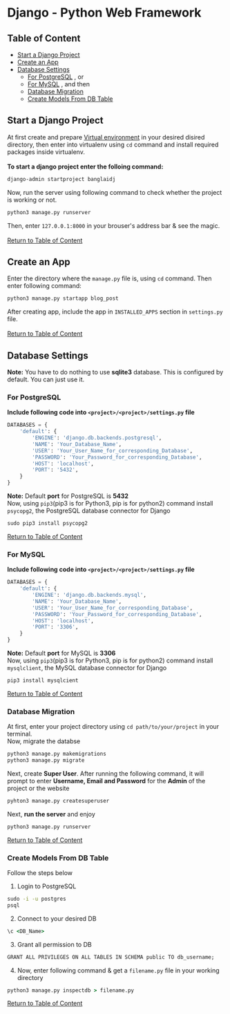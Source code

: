 # Django - Python Web Framework



## Table of Content
- [Start a Django Project](#start-a-django-project) <br>
- [Create an App](#create-an-app)
- [Database Settings](#database-settings) <br>
   - [For PostgreSQL](#for-postgresql) , or <br>
   - [For MySQL](#for-mysql) , and then <br>
   - [Database Migration](#database-migration) <br>
   - [Create Models From DB Table](create-models-from-db-table) <br>



## Start a Django Project
At first create and prepare [Virtual environment](https://github.com/MhmdRyhn/Miscellaneous-Code/blob/master/Python3.md#create-and-use-virtual-environment) in your desired disired directory, then enter into virtualenv using `cd` command and install required packages inside virtualenv. <br><br>
**To start a django project enter the folloing command:**
```cmd
django-admin startproject banglaidj
```
Now, run the server using following command to check whether the project is working or not.
```cmd
python3 manage.py runserver
```
Then, enter `127.0.0.1:8000` in your brouser's address bar & see the magic. <br><br>
[Return to Table of Content](#table-of-content)



## Create an App
Enter the directory where the `manage.py` file is, using `cd` command. Then enter following command:
```cmd
python3 manage.py startapp blog_post
```
After creating app, include the app in `INSTALLED_APPS` section in `settings.py` file. <br><br>
[Return to Table of Content](#table-of-content)



## Database Settings
**Note:** You have to do nothing to use **sqlite3** database. This is configured by default. You can just use it.
### For PostgreSQL
**Include following code into `<project>/<project>/settings.py` file**
```python
DATABASES = {
    'default': {
        'ENGINE': 'django.db.backends.postgresql',
        'NAME': 'Your_Database_Name',
        'USER': 'Your_User_Name_for_corresponding_Database',
        'PASSWORD': 'Your_Password_for_corresponding_Database',
        'HOST': 'localhost',
        'PORT': '5432',
    }
}
```
**Note:** Default **port** for PostgreSQL is **5432** <br>
Now, using `pip3`(pip3 is for Python3, pip is for python2) command install `psycopg2`, the PostgreSQL database connector for Django
```cmd
sudo pip3 install psycopg2
```
[Return to Table of Content](#table-of-content)

### For MySQL
**Include following code into `<project>/<project>/settings.py` file**
```python
DATABASES = {
    'default': {
        'ENGINE': 'django.db.backends.mysql',
        'NAME': 'Your_Database_Name',
        'USER': 'Your_User_Name_for_corresponding_Database',
        'PASSWORD': 'Your_Password_for_corresponding_Database',
        'HOST': 'localhost',
        'PORT': '3306',
    }
}
```
**Note:** Default **port** for MySQL is **3306** <br>
Now, using `pip3`(pip3 is for Python3, pip is for python2) command install `mysqlclient`, the MySQL database connector for Django
```cmd
pip3 install mysqlcient
```
[Return to Table of Content](#table-of-content)

### Database Migration
At first, enter your project directory using `cd path/to/your/project` in your terminal. <br>
Now, migrate the databse
```cmd
python3 manage.py makemigrations
python3 manage.py migrate
```
Next, create **Super User**. After running the following command, it will prompt to enter **Username, Email and Password** for the **Admin** of the project or the website
```cmd
pyhton3 manage.py createsuperuser
```
Next, **run the server** and enjoy
```cmd
python3 manage.py runserver
```
[Return to Table of Content](#table-of-content)

### Create Models From DB Table
Follow the steps below
1. Login to PostgreSQL
```cmd
sudo -i -u postgres
psql
```
2. Connect to your desired DB
```cmd
\c <DB_Name>
```
3. Grant all permission to DB
```cmd
GRANT ALL PRIVILEGES ON ALL TABLES IN SCHEMA public TO db_username;
```
4. Now, enter following command & get a `filename.py` file in your working directory
```cmd
python3 manage.py inspectdb > filename.py
```
[Return to Table of Content](#table-of-content)








